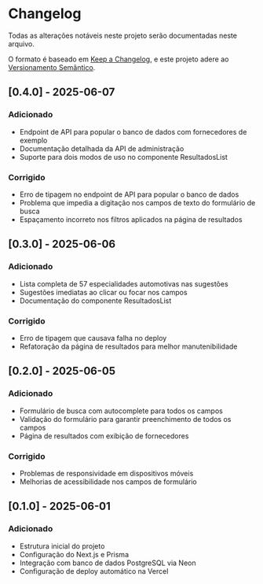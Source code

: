 # Changelog

Todas as alterações notáveis neste projeto serão documentadas neste arquivo.

O formato é baseado em [Keep a Changelog](https://keepachangelog.com/pt-BR/1.0.0/),
e este projeto adere ao [Versionamento Semântico](https://semver.org/lang/pt-BR/).

## [0.4.0] - 2025-06-07

### Adicionado
- Endpoint de API para popular o banco de dados com fornecedores de exemplo
- Documentação detalhada da API de administração
- Suporte para dois modos de uso no componente ResultadosList

### Corrigido
- Erro de tipagem no endpoint de API para popular o banco de dados
- Problema que impedia a digitação nos campos de texto do formulário de busca
- Espaçamento incorreto nos filtros aplicados na página de resultados

## [0.3.0] - 2025-06-06

### Adicionado
- Lista completa de 57 especialidades automotivas nas sugestões
- Sugestões imediatas ao clicar ou focar nos campos
- Documentação do componente ResultadosList

### Corrigido
- Erro de tipagem que causava falha no deploy
- Refatoração da página de resultados para melhor manutenibilidade

## [0.2.0] - 2025-06-05

### Adicionado
- Formulário de busca com autocomplete para todos os campos
- Validação do formulário para garantir preenchimento de todos os campos
- Página de resultados com exibição de fornecedores

### Corrigido
- Problemas de responsividade em dispositivos móveis
- Melhorias de acessibilidade nos campos de formulário

## [0.1.0] - 2025-06-01

### Adicionado
- Estrutura inicial do projeto
- Configuração do Next.js e Prisma
- Integração com banco de dados PostgreSQL via Neon
- Configuração de deploy automático na Vercel
